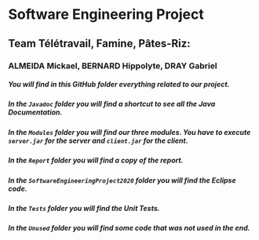 # Software Engineering Project
## Team Télétravail, Famine, Pâtes-Riz:
### ALMEIDA Mickael, BERNARD Hippolyte, DRAY Gabriel

##### You will find in this GitHub folder everything related to our project.
##### In the `Javadoc` folder you will find a shortcut to see all the Java Documentation.
##### In the `Modules` folder you will find our three modules. You have to execute `server.jar` for the server and `client.jar` for the client.
##### In the `Report` folder you will find a copy of the report.
##### In the `SoftwareEngineeringProject2020` folder you will find the Eclipse code.
##### In the `Tests` folder you will find the Unit Tests.
##### In the `Unused` folder you will find some code that was not used in the end.